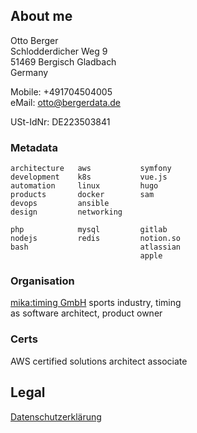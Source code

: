 ## About me

Otto Berger  
Schlodderdicher Weg 9  
51469 Bergisch Gladbach  
Germany

Mobile: +491704504005  
eMail:  [otto@bergerdata.de](mailto:otto@bergerdata.de)

USt-IdNr: DE223503841


### Metadata

```
architecture   aws           symfony    
development    k8s           vue.js     
automation     linux         hugo       
products       docker        sam
devops         ansible       
design         networking          

php            mysql         gitlab        
nodejs         redis         notion.so        
bash                         atlassian        
                             apple        
```

### Organisation

[mika:timing GmbH](https://www.mikatiming.de)
sports industry, timing  
as software architect, product owner

### Certs

AWS certified solutions architect associate

## Legal

[Datenschutzerklärung](https://www.bergercity.de/datenschutzerklaerung/)  
